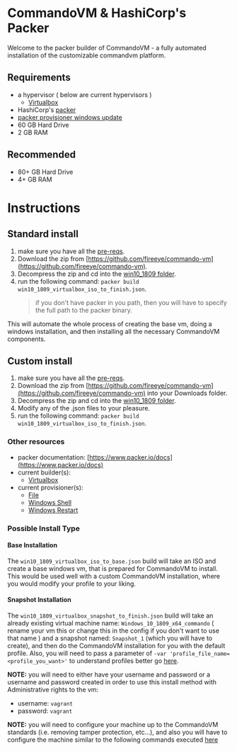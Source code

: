 
# CommandoVM & HashiCorp's Packer

Welcome to the packer builder of CommandoVM - a fully automated installation of the customizable commandvm platform.

## Requirements

* a hypervisor ( below are current hypervisors )
  * [Virtualbox](https://www.virtualbox.org/wiki/Downloads)
* HashiCorp's [packer](https://www.packer.io/downloads)
* [packer provisioner windows update](https://github.com/rgl/packer-provisioner-windows-update)
* 60 GB Hard Drive
* 2 GB RAM

## Recommended

* 80+ GB Hard Drive
* 4+ GB RAM

# Instructions

## Standard install

1. make sure you have all the [pre-reqs](#requirements).
2. Download the zip from [https://github.com/fireeye/commando-vm](https://github.com/fireeye/commando-vm).
3. Decompress the zip and cd into the [win10_1809 folder](/packer/win10_1809/).
4. run the following command: `packer build win10_1809_virtualbox_iso_to_finish.json`.
   > if you don't have packer in you path, then you will have to specify the full path to the packer binary.
  
This will automate the whole process of creating the base vm, doing a windows installation, and then installing all the necessary CommandoVM components.

## Custom install

1. make sure you have all the [pre-reqs](#requirements).
2. Download the zip from [https://github.com/fireeye/commando-vm](https://github.com/fireeye/commando-vm) into your Downloads folder.
3. Decompress the zip and cd into the [win10_1809 folder](/packer/win10_1809/).
4. Modify any of the .json files to your pleasure.
5. run the following command: `packer build win10_1809_virtualbox_iso_to_finish.json`.

### Other resources

* packer documentation: [https://www.packer.io/docs](https://www.packer.io/docs)
* current builder(s):
  * [Virtualbox](https://www.packer.io/docs/builders/virtualbox)
* current provisioner(s):
  * [File](https://www.packer.io/docs/provisioners/file)
  * [Windows Shell](https://www.packer.io/docs/provisioners/windows-shell)
  * [Windows Restart](https://www.packer.io/docs/provisioners/windows-restart)

### Possible Install Type

#### Base Installation

The `win10_1809_virtualbox_iso_to_base.json` build will take an ISO and create a base windows vm, that is prepared for CommandoVM to install. This would be used well with a custom CommandoVM installation, where you would modify your profile to your liking.

#### Snapshot Installation

The `win10_1809_virtualbox_snapshot_to_finish.json` build will take an already existing virtual machine name: `Windows_10_1809_x64_commando` ( rename your vm this or change this in the config if you don't want to use that name ) and a snapshot named: `Snapshot_1` (which you will have to create), and then do the CommandoVM installation for you with the default profile. Also, you will need to pass a parameter of `-var 'profile_file_name=<profile_you_want>'` to understand profiles better go [here](/Profiles/).

**NOTE:** you will need to either have your username and password or a username and password created in order to use this install method with Administrative rights to the vm:

* username: `vagrant`
* password: `vagrant`

**NOTE:** you will need to configure your machine up to the CommandoVM standards (i.e. removing tamper protection, etc...), and also you will have to configure the machine similar to the following commands executed [here](/packer/win10_1809/floppy/Autounattend.xml)
